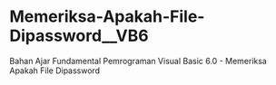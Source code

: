 # Memeriksa-Apakah-File-Dipassword__VB6
Bahan Ajar Fundamental Pemrograman Visual Basic 6.0 - Memeriksa Apakah File Dipassword
